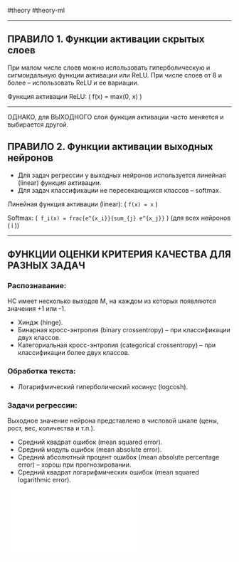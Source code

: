 #theory #theory-ml
 
---
## ПРАВИЛО 1. Функции активации скрытых слоев

При малом числе слоев можно использовать гиперболическую и сигмоидальную функции активации или ReLU. При числе слоев от 8 и более – использовать ReLU и ее вариации.

Функция активации ReLU: ( f(x) = max(0, x) )

---

ОДНАКО, для ВЫХОДНОГО слоя функция активации часто меняется и выбирается другой.

## ПРАВИЛО 2. Функции активации выходных нейронов

- Для задач регрессии у выходных нейронов используется линейная (linear) функция активации.
- Для задач классификации не пересекающихся классов – softmax.

Линейная функция активации (linear): ( `f(x) = x` )

Softmax: (` f_i(x) = frac{e^{x_i}}{sum_{j} e^{x_j}}` ) (для всех нейронов ( i ))

---

## ФУНКЦИИ ОЦЕНКИ КРИТЕРИЯ КАЧЕСТВА ДЛЯ РАЗНЫХ ЗАДАЧ

### Распознавание:

НС имеет несколько выходов M, на каждом из которых появляются значения +1 или -1.

- Хиндж (hinge).
- Бинарная кросс-энтропия (binary crossentropy) – при классификации двух классов.
- Категориальная кросс-энтропия (categorical crossentropy) – при классификации более двух классов.

### Обработка текста:

- Логарифмический гиперболический косинус (logcosh).

### Задачи регрессии:

Выходное значение нейрона представлено в числовой шкале (цены, рост, вес, количества и т.п.).

- Средний квадрат ошибок (mean squared error).
- Средний модуль ошибок (mean absolute error).
- Средний абсолютный процент ошибок (mean absolute percentage error) – хорош при прогнозировании.
- Средний квадрат логарифмических ошибок (mean squared logarithmic error).


![6. Функции оценки критерия качества](2.%20Theory/Машинное%20обучение/6.%20Функции%20оценки%20критерия%20качества/6.%20Функции%20оценки%20критерия%20качества.md)
